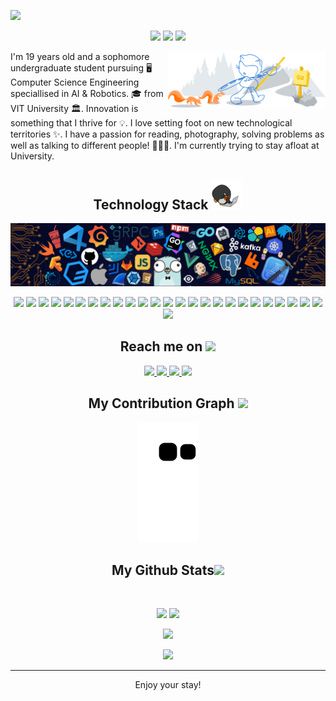 <p align="center">
 
</p align="center">
<a href="https://abdul-aziz.tech/"><img src="https://github.com/4bdul4ziz/4bdul4ziz/blob/main/images/AbdulAziz.png" /></a>

<p align="center">
 
 <img src="https://badges.pufler.dev/visits/4bdul4ziz/4bdul4ziz"/> 
 <img src="https://badges.pufler.dev/repos/4bdul4ziz"/>
 <img src="https://badges.pufler.dev/commits/yearly/4bdul4ziz" />

</p>

<p align="center">

<img width="50%" align="right" alt="Github Image" src="https://github.com/4bdul4ziz/4bdul4ziz/blob/main/images/cat.svg"/>

  I'm 19 years old and a sophomore undergraduate student pursuing 🖥 Computer Science Engineering speciallised in AI & Robotics. 🎓 from VIT University 🏛. Innovation is something that I thrive for 💡. I love setting foot on new technological territories ✨. I have a passion for reading, photography, solving problems as well as talking to different people! 👨🏻‍💻. I'm currently trying to stay afloat at University.

</p>  

<h2 align="center">Technology Stack <img src="https://github.com/4bdul4ziz/4bdul4ziz/blob/main/images/laptop.gif" width="50"></h2>
<img src="https://github.com/4bdul4ziz/4bdul4ziz/blob/main/images/header_.png" />

<p align="center">
 <img src="https://img.shields.io/badge/-Python-yellow?style=flat-square-dark&logo=python"/>
<img src="https://img.shields.io/badge/C-00599C?style=flat-square-dark&logo=c&logoColor=white"/>
<img src="https://img.shields.io/badge/-C++-00599C?style=flat-square-dark&logo=c"/>
<img src="https://img.shields.io/badge/-R-blue?style=flat-square-dark&logo=r"/>
<img src="https://img.shields.io/badge/-GoLang-lightblue?style=flat-square-dark&logo=go"/>
<img src="https://img.shields.io/badge/-Swift-darkred?style=flat-square-dark&logo=swift"/>
<img src="https://img.shields.io/badge/-HTML5-E34F26?style=flat-square-dark&logo=html5&logoColor=white"/>
<img src="https://img.shields.io/badge/-PHP-purple?style=flat-square-dark&logo=php"/>
<img src="https://img.shields.io/badge/-CSS3-1572B6?style=flat-square-dark&logo=css3"/>
<img src="https://img.shields.io/badge/-Sass-pink?style=flat-square-dark&logo=sass"/>
<img src="https://img.shields.io/badge/-Bootstrap-563D7C?style=flat-square-dark&logo=bootstrap"/>
<img src="https://img.shields.io/badge/-Heroku-430098?style=flat-square-dark&logo=heroku"/>
<img src="https://img.shields.io/badge/-Discord.py-black?style=flat-square-dark&logo=discord"/>
<img src="https://img.shields.io/badge/-JavaScript-yellow?style=flat-square-dark&logo=javascript"/>
<img src="https://img.shields.io/badge/-GoogleCloud-white?style=flat-square-dark&logo=GoogleCloud"/>
<img src="https://img.shields.io/badge/-Azure-blue?style=flat-square-dark&logo=microsoftazure"/>
<img src="https://img.shields.io/badge/-Node.js-darkgreen?style=flat-square-dark&logo=Node.js"/>
<img src="https://img.shields.io/badge/-MongoDB-lightgreen?style=flat-square-dark&logo=mongodb"/>
<img src="https://img.shields.io/badge/-Django-darkgreen?style=flat-square-dark&logo=django"/>
<img src="https://img.shields.io/badge/-MySQL-lightblue?style=flat-square-dark&logo=mysql"/>
<img src="https://img.shields.io/badge/-OracleSQL-red?style=flat-square-dark&logo=oracle"/>
<img src="https://img.shields.io/badge/-MarkDown-black?style=flat-square-dark&logo=markdown"/>
<img src="https://img.shields.io/badge/-Arduino-turquoise?style=flat-square-dark&logo=arduino"/>
<img src="https://img.shields.io/badge/-Git-black?style=flat-square-dark&logo=git"/>
<img src="https://img.shields.io/badge/-GitHub-black?style=flat-square-dark&logo=github"/>
<img src="https://img.shields.io/badge/-VSCode-blue?style=flat-square-dark&logo=visualstudiocode"/>
</p>

<h2 align="center">Reach me on <img src="https://media0.giphy.com/media/jqNPzdTTxQfOgOqpO4/source.gif" width="50"></h2>

<p align="center">
  
<a href="https://discord.com/channels/@me/729424807296499822">
 <img src="https://img.shields.io/badge/-Unicorn✨-5865F2?style=flat-square-dark&logo=discord&logoColor=white&link=hhttps://discord.com/channels/@me/729424807296499822"/>
</a>
<a href="mailto: bb.abdulaziz@gmail.com">
 <img src="https://img.shields.io/badge/-4bdul4ziz-c14438?style=flat-square-dark&logo=Gmail&logoColor=white&link=mailto:bb.abdulaziz@gmail.com"/>
</a>
<a href="https://www.linkedin.com/in/abdul-aziz-a-b-7612661b3/">
 <img src="https://img.shields.io/badge/-AbdulAziz-blue?style=flat-square-dark&logo=Linkedin&logoColor=white&link=https://www.linkedin.com/in/abdul-aziz-a-b-7612661b3/"/>
</a>
 <a href="https://twitter.com/AerialUni">
 <img src="https://img.shields.io/badge/-AerialUni-blue?style=flat-square-dark&logo=twitter&logoColor=white&link=https://twitter.com/ritikhere307"/>
</a>
</p>


<h2 align="center">
  My Contribution Graph <img src="https://media.giphy.com/media/xUA7aZeLE2e0P7Znz2/giphy.gif" width="50">
</h2>
<p align="center">
  <img src="https://github.com/4bdul4ziz/4bdul4ziz/raw/output/github-contribution-grid-snake.svg" alt="snake"></center>
</p>

<h2 align="center">
  My Github Stats<img src="https://media.giphy.com/media/VgCDAzcKvsR6OM0uWg/giphy.gif" width="50">
</h2>
 
<br>

<p align = "center">
  <img  src = "https://github-readme-stats.vercel.app/api?username=4bdul4ziz&show_icons=true&theme=radical&line_height=27">
  <img src = "https://github-readme-stats.vercel.app/api/top-langs/?username=4bdul4ziz&hide=html,css,java,shaderlab,kotlin,hlsl&theme=radical">
</p>

<p align = "center">
 <img  src="https://github-readme-streak-stats.herokuapp.com/?user=4bdul4ziz&show_icons=true&locale=en&layout=compact&theme=radical&line_height=0" />
</p> 

<p align = "center">
 <img src="https://activity-graph.herokuapp.com/graph?username=4bdul4ziz&theme=redical">
</p> 
<hr>
<p align="center">Enjoy your stay!</p>
